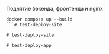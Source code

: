 Поднятие бэкенда, фронтенда и nginx
```
docker compose up --build
```#   t e s t - d e p l o y - s i t e  
 #   t e s t - d e p l o y - s i t e  
 #   t e s t - d e p l o y - a p p  
 